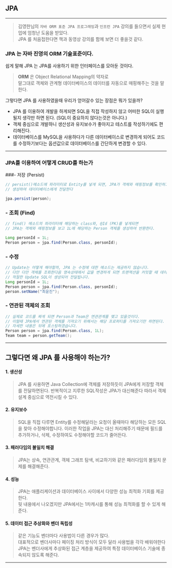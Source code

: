 ## JPA

---

>김영한님의 `자바 ORM 표준 JPA 프로그래밍`과 `인프런 JPA` 강의를 들으면서 실제 현업에 엄청난 도움을 받았다.<br>
> JPA 를 처음접한다면 책과 동영상 강의를 함께 보면 더 좋을것 같다.

### JPA 는 자바 진영의 ORM 기술표준이다. 
쉽게 말해 JPA 는 JPA를 사용하기 위한 인터페이스를 모아둔 것이다.

> <strong>ORM</strong> 은 Object Relational Mapping의 약자로<br> 
> 말그대로 객체와 관계형 데이터베이스의 데이터를 자동으로 매핑해주는 것을 말한다.
> 

그렇다면 JPA 를 사용하였을때 우리가 얻어갈수 있는 장점은 뭐가 있을까?

 - JPA 를 이용하여 개발을 하게되면 SQL을 직접 작성하지 않고 어떠한 SQL이 실행될지 생각만 하면 된다.
   (SQL이 중요하지 않다는것은 아니다.)
 - 객체 중심으로 개발하니 생산성과 유지보수가 좋아지고 테스트를 작성하기에도 편리해진다.
 - 데이터베이스를 MySQL을 사용하다가 다른 데이터베이스로 변경하게 되어도 코드를 수정하기보다는 옵션값으로 데이터베이스를
   간단하게 변경할 수 있다.


---

### JPA를 이용하여 어떻게 CRUD를 하는가

 ###\- 저장 (Persist)
```java
// persist()메소드에 파라미터로 Entity를 넣게 되면, JPA가 객체와 매핑정보를 확인하고 INSERT SQL을 
// 생성하여 데이터베이스에게 전달한다  

jpa.persist(person);
```

 ### \- 조회 (Find)
```java
// find() 메소드의 파라미터에 해당하는 class와, @Id (PK)를 넣게되면 
// JPA는 객체와 매핑정보를 보고 1L에 해당하는 Person 객체를 생성하여 반환한다.

Long personId = 1L;
Person person = jpa.find(Person.class, personId);
```

 ### \- 수정
```java
// Update는 어떻게 해야할까, JPA 는 수정에 대한 메소드는 제공하지 않습니다.
// 다만 다만 객체를 조회한다음 영속상태에서 값을 변경하게 되면 트랜잭션을 커밋할 때 데이터베이스에
// 적절한 Update SQL이 생성되어 전달됩니다.
Long personId = 1L;
Person person = jpa.find(Person.class, personId);
person.setName("최윤진");
```

 ### \- 연관된 객체의 조회
```java
// 실제로 코드를 짜게 되면 Person과 Team은 연관관계를 맺고 있을것이다.
// 이럴때 JPA에서 연관된 객체를 가져오기 위해서는 해당 프로퍼티를 가져오기만 하면된다.
// 자세한 내용은 뒤에 포스팅하겠습니다.
Person person = jpa.find(Person.class, 1L);
Team team = person.getTeam();
```

---

## 그렇다면 왜 JPA 를 사용해야 하는가?

#### 1. 생산성
> JPA 를 사용하면 Java Collection에 객체를 저장하듯이 JPA에게 저장할 객체를 전달하면된다. 반복적이고 지루한 SQL작성은
> JPA가 대신해준다 따라서 객체설계 중심으로 역전시킬 수 있다.

#### 2. 유지보수 
> SQL을 직접 다루면 Entity를 수정해달라는 요청이 올때마다 해당하는 모든 SQL을 찾아 수정해야합니다.
> 이러한 작업을 JPA는 대신 처리해주기 때문에 필드를 추가하거나, 삭제, 수정하여도 수정해야할 코드가 줄어든다.

#### 3. 패러다임의 불일치 해결 
>JPA는 상속, 연관관계, 객체 그래프 탐색, 비교하기와 같은 패러다임의 불일치 문제를 해결해준다.
> 

#### 4. 성능
> JPA는 애플리케이션과 데이터베이스 사이에서 다양한 성능 최적화 기회를 제공한다. <br> 
> 뒷 내용에서 나오겠지만 JPA에서는 1차캐시를 통해 성능 최적화를 할 수 있게 해준다.

#### 5. 데이터 접근 추상화와 벤더 독립성
> 같은 기능도 벤더마다 사용법이 다른 경우가 많다. <br>
> 대표적으로 벤더사마다 페이징 처리 방식이 모두 달라 사용법을 각각 배워야한다 <br>
> JPA는 벤더사에게 추상화된 접근 계층을 제공하여 특정 데이터베이스 기술에 종속되지 않도록 해준다.

---



